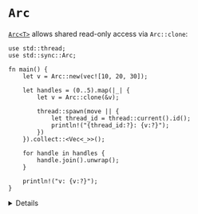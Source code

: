 # `Arc`

[`Arc<T>`][1] allows shared read-only access via `Arc::clone`:

```rust,editable
use std::thread;
use std::sync::Arc;

fn main() {
    let v = Arc::new(vec![10, 20, 30]);

    let handles = (0..5).map(|_| {
        let v = Arc::clone(&v);

        thread::spawn(move || {
            let thread_id = thread::current().id();
            println!("{thread_id:?}: {v:?}");
        })
    }).collect::<Vec<_>>();

    for handle in handles {
        handle.join().unwrap();
    }

    println!("v: {v:?}");
}
```

[1]: https://doc.rust-lang.org/std/sync/struct.Arc.html

<details>

- `Arc` stands for "Atomic Reference Counted", a thread safe version of `Rc` that uses _atomic
  operations_.
- `Arc<T>` implements `Clone` whether or not `T` does. It implements `Send` and `Sync` if
  and only if `T` implements them both.
- `Arc::clone()` has the cost of atomic operations that get executed, but after that the use of the
  `T` is free.
- Beware of reference cycles, `Arc` does not use a garbage collector to detect them.

</details>
